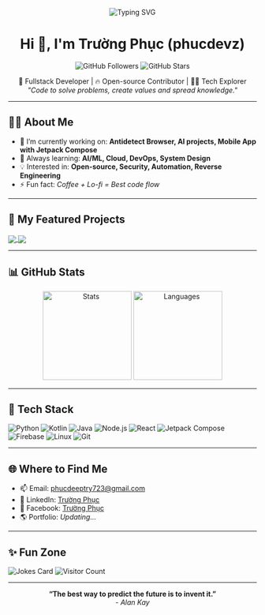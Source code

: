 <!-- Banner Section -->
<p align="center">
  <img src="https://readme-typing-svg.demolab.com/?lines=Welcome+to+phucdevz's+GitHub!;Coding+with+passion+%F0%9F%94%A5;Let%E2%80%99s+build+something+amazing!" alt="Typing SVG" />
</p>

<h1 align="center">Hi 👋, I'm Trường Phục (phucdevz)</h1>
<p align="center">
  <img src="https://img.shields.io/github/followers/phucdevz?label=Follow&style=social" alt="GitHub Followers"/>
  <img src="https://img.shields.io/github/stars/phucdevz?style=social" alt="GitHub Stars"/>
</p>

<p align="center">
  🚀 Fullstack Developer | 🔥 Open-source Contributor | 👨‍💻 Tech Explorer <br/>
  <em>"Code to solve problems, create values and spread knowledge."</em>
</p>

---

## 🧑‍💻 About Me

- 🔭 I’m currently working on: **Antidetect Browser, AI projects, Mobile App with Jetpack Compose**
- 🌱 Always learning: **AI/ML, Cloud, DevOps, System Design**
- 💡 Interested in: **Open-source, Security, Automation, Reverse Engineering**
- ⚡ Fun fact: *Coffee + Lo-fi = Best code flow*

---

## 📌 My Featured Projects

<a href="https://github.com/phucdevz/antidetect-browser](https://github.com/phucdevz/Vactrack_Project_V1">
  <img align="center" src="https://github-readme-stats.vercel.app/api/pin/?username=phucdevz&repo=Vactrack_Project_V1" />
</a>
<a href="https://github.com/phucdevz/jetpack-compose-login](https://github.com/phucdevz/Vactrack_Project_V2_APP">
  <img align="center" src="https://github-readme-stats.vercel.app/api/pin/?username=phucdevz&repo=Vactrack_Project_V2_APP" />
</a>
<!-- Add more pinned projects here as you like -->

---

## 📊 GitHub Stats

<p align="center">
  <img src="https://github-readme-stats.vercel.app/api?username=phucdevz&show_icons=true&theme=radical" height="180" alt="Stats" />
  <img src="https://github-readme-stats.vercel.app/api/top-langs/?username=phucdevz&layout=compact&theme=radical" height="180" alt="Languages" />
</p>

---

## 🚀 Tech Stack

![Python](https://img.shields.io/badge/-Python-333?style=flat&logo=python)
![Kotlin](https://img.shields.io/badge/-Kotlin-333?style=flat&logo=kotlin)
![Java](https://img.shields.io/badge/-Java-333?style=flat&logo=java)
![Node.js](https://img.shields.io/badge/-Node.js-333?style=flat&logo=node.js)
![React](https://img.shields.io/badge/-React-333?style=flat&logo=react)
![Jetpack Compose](https://img.shields.io/badge/-Jetpack%20Compose-333?style=flat&logo=android)
![Firebase](https://img.shields.io/badge/-Firebase-333?style=flat&logo=firebase)
![Linux](https://img.shields.io/badge/-Linux-333?style=flat&logo=linux)
![Git](https://img.shields.io/badge/-Git-333?style=flat&logo=git)
<!-- Add or remove your tech stack badges here -->

---

## 🌐 Where to Find Me

- 📫 Email: [phucdeeptry723@gmail.com](mailto:phucdeeptry723@gmail.com)
- 💼 LinkedIn: [Trường Phục](https://www.linkedin.com/in/) <!-- Thay bằng link LinkedIn thật của bạn nếu có -->
- 📱 Facebook: [Trường Phục](https://www.facebook.com/) <!-- Tùy chọn -->
- 🌎 Portfolio: _Updating..._

---

## ✨ Fun Zone

![Jokes Card](https://readme-jokes.vercel.app/api?hideBorder&bgColor=%230D1117&textColor=%23fff)
![Visitor Count](https://komarev.com/ghpvc/?username=phucdevz&color=blue)

---

<p align="center">
  <b>“The best way to predict the future is to invent it.”</b> <br>
  <em>- Alan Kay</em>
</p>
